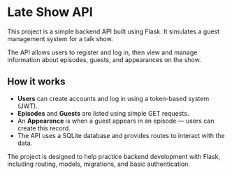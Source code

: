 # Late Show API

This project is a simple backend API built using Flask. It simulates a guest management system for a talk show.

The API allows users to register and log in, then view and manage information about episodes, guests, and appearances on the show.

## How it works

- **Users** can create accounts and log in using a token-based system (JWT).
- **Episodes** and **Guests** are listed using simple GET requests.
- An **Appearance** is when a guest appears in an episode — users can create this record.
- The API uses a SQLite database and provides routes to interact with the data.

The project is designed to help practice backend development with Flask, including routing, models, migrations, and basic authentication.


